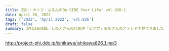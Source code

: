 ```yaml
---
title: 石川・ホンマ・ぶるんのBe-SIDE Your Life! vol.826-1
date: April 30, 2022
tags: ['2022', 'April 2022', 'vol.826']
draft: false
summary: 3月13日収録。しのぶさんの代表作「ピアフ」石川さんのアテンドで見てきました！
---
```


http://project-phi.ddo.jp/ishikawa/ishikawa826_1.mp3